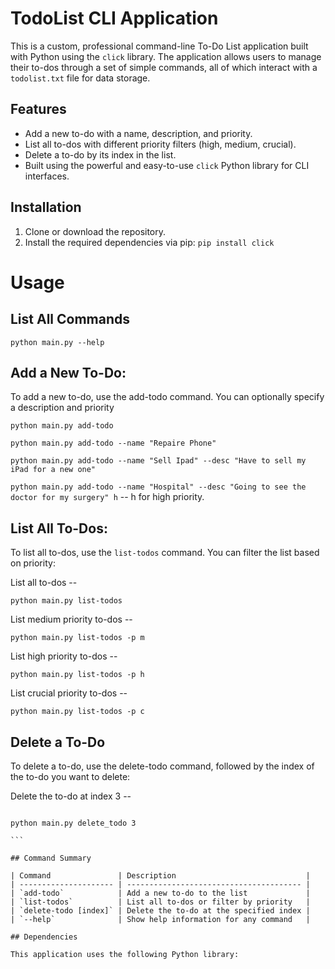 # TodoList CLI Application

This is a custom, professional command-line To-Do List application built with Python using the `click` library. The application allows users to manage their to-dos through a set of simple commands, all of which interact with a `todolist.txt` file for data storage.

## Features

- Add a new to-do with a name, description, and priority.
- List all to-dos with different priority filters (high, medium, crucial).
- Delete a to-do by its index in the list.
- Built using the powerful and easy-to-use `click` Python library for CLI interfaces.

## Installation

1. Clone or download the repository.
2. Install the required dependencies via pip:
   `pip install click`

# Usage

## List All Commands

`python main.py --help`

## Add a New To-Do:

To add a new to-do, use the add-todo command. You can optionally specify a description and priority

`python main.py add-todo`

`python main.py add-todo --name "Repaire Phone"`

`python main.py add-todo --name "Sell Ipad" --desc "Have to sell my iPad for a new one"`

`python main.py add-todo --name "Hospital" --desc "Going to see the doctor for my surgery" h` -- h for high priority.

## List All To-Dos:

To list all to-dos, use the `list-todos` command. You can filter the list based on priority:

List all to-dos --

`python main.py list-todos`

List medium priority to-dos --

`python main.py list-todos -p m`

List high priority to-dos --

`python main.py list-todos -p h`

List crucial priority to-dos --

`python main.py list-todos -p c`

## Delete a To-Do

To delete a to-do, use the delete-todo command, followed by the index of the to-do you want to delete:

Delete the to-do at index 3 --

````

python main.py delete_todo 3

```

## Command Summary

| Command               | Description                             |
| --------------------- | --------------------------------------- |
| `add-todo`            | Add a new to-do to the list             |
| `list-todos`          | List all to-dos or filter by priority   |
| `delete-todo [index]` | Delete the to-do at the specified index |
| `--help`              | Show help information for any command   |

## Dependencies

This application uses the following Python library:
````
